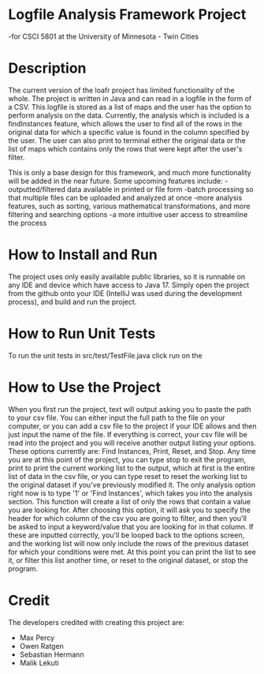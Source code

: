 # Logfile Analysis Framework Project 
-for CSCI 5801 at the University of Minnesota - Twin Cities

# Description
The current version of the loafr project has limited functionality of the whole. The project is written in Java and can read
in a logfile in the form of a CSV. This logfile is stored as a list of maps and the user has the option to perform analysis 
on the data. Currently, the analysis which is included is a findInstances feature, which allows the user to find all of the 
rows in the original data for which a specific value is found in the column specified by the user. The user can also print 
to terminal either the original data or the list of maps which contains only the rows that were kept after the user's filter.

This is only a base design for this framework, and much more functionality will be added in the near future. Some upcoming
features include:
-outputted/filtered data available in printed or file form
-batch processing so that multiple files can be uploaded and analyzed at once
-more analysis features, such as sorting, various mathematical transformations, and more filtering and searching options
-a more intuitive user access to streamline the process

# How to Install and Run
The project uses only easily available public libraries, so it is runnable on any IDE and device which have access to 
Java 17. Simply open the project from the github onto your IDE (IntelliJ was used during the development process), and 
build and run the project.

# How to Run Unit Tests
To run the unit tests in src/test/TestFile.java click run on the 

# How to Use the Project
When you first run the project, text will output asking you to paste the path to your csv file. You can either input the
full path to the file on your computer, or you can add a csv file to the project if your IDE allows and then just input the 
name of the file. If everything is correct, your csv file will be read into the project and you will receive another output
listing your options. These options currently are: Find Instances, Print, Reset, and Stop. Any time you are at this point
of the project, you can type stop to exit the program, print to print the current working list to the output, which at first
is the entire list of data in the csv file, or you can type reset to reset the working list to the original dataset if you've
previously modified it. The only analysis option right now is to type '1' or 'Find Instances', which takes you into the 
analysis section. This function will create a list of only the rows that contain a value you are looking for. After choosing
this option, it will ask you to specify the header for which column of the csv you are going to filter, and then you'll be 
asked to input a keyword/value that you are looking for in that column. If these are inputted correctly, you'll be looped back
to the options screen, and the working list will now only include the rows of the previous dataset for which your conditions 
were met. At this point you can print the list to see it, or filter this list another time, or reset to the original dataset, 
or stop the program.

# Credit
The developers credited with creating this project are:
- Max Percy
- Owen Ratgen
- Sebastian Hermann
- Malik Lekuti

